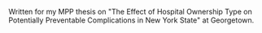 Written for my MPP thesis on "The Effect of Hospital Ownership Type on Potentially Preventable Complications in New York State" at Georgetown.
